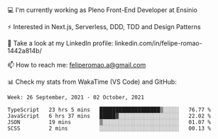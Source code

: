 💻 I'm currently working as Pleno Front-End Developer at Ensinio

⚡ Interested in Next.js, Serverless, DDD, TDD and Design Patterns

👥 Take a look at my LinkedIn profile: linkedin.com/in/felipe-romao-1442a814b/

📫 How to reach me: feliperomao.a@gmail.com

📊 Check my stats from WakaTime (VS Code) and GitHub:

<!--START_SECTION:waka-->
```text
Week: 26 September, 2021 - 02 October, 2021

TypeScript   23 hrs 5 mins   ███████████████████▒░░░░░   76.77 % 
JavaScript   6 hrs 37 mins   █████▓░░░░░░░░░░░░░░░░░░░   22.02 % 
JSON         19 mins         ▒░░░░░░░░░░░░░░░░░░░░░░░░   01.07 % 
SCSS         2 mins          ░░░░░░░░░░░░░░░░░░░░░░░░░   00.13 % 
```
<!--END_SECTION:waka-->
